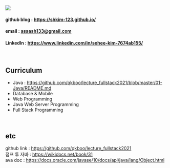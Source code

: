 <img src="https://user-images.githubusercontent.com/82145134/118646851-aeba3a00-b81b-11eb-8269-5e3a137bf236.png">


#### github blog : https://shkim-123.github.io/
#### email : asaash133@gmail.com
#### LinkedIn : https://www.linkedin.com/in/sohee-kim-7674ab155/

<br>

## Curriculum
- Java : https://github.com/qkboo/lecture_fullstack2021/blob/master/01-Java/README.md
- Database & Mobile
- Web Programming
- Java Web Server Programming 
- Full Stack Programming

<br>

## etc
github link : https://github.com/qkboo/lecture_fullstack2021  <br>
점프 투 자바 : https://wikidocs.net/book/31 <br>
ava doc : https://docs.oracle.com/javase/10/docs/api/java/lang/Object.html <br>
